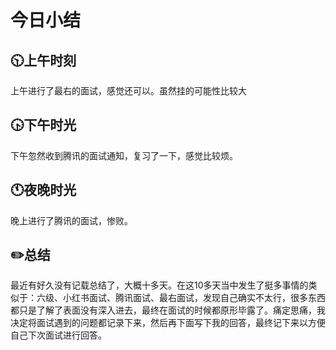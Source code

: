 # 今日小结

## :clock1030:上午时刻

上午进行了最右的面试，感觉还可以。虽然挂的可能性比较大


## :clock430:下午时光

下午忽然收到腾讯的面试通知，复习了一下，感觉比较烦。

## :clock11:夜晚时光

晚上进行了腾讯的面试，惨败。

## :pencil2:总结

最近有好久没有记载总结了，大概十多天。在这10多天当中发生了挺多事情的类似于：六级、小红书面试、腾讯面试、最右面试，发现自己确实不太行，很多东西都只是了解了表面没有深入进去，最终在面试的时候都原形毕露了。痛定思痛，我决定将面试遇到的问题都记录下来，然后再下面写下我的回答，最终记下来以方便自己下次面试进行回答。